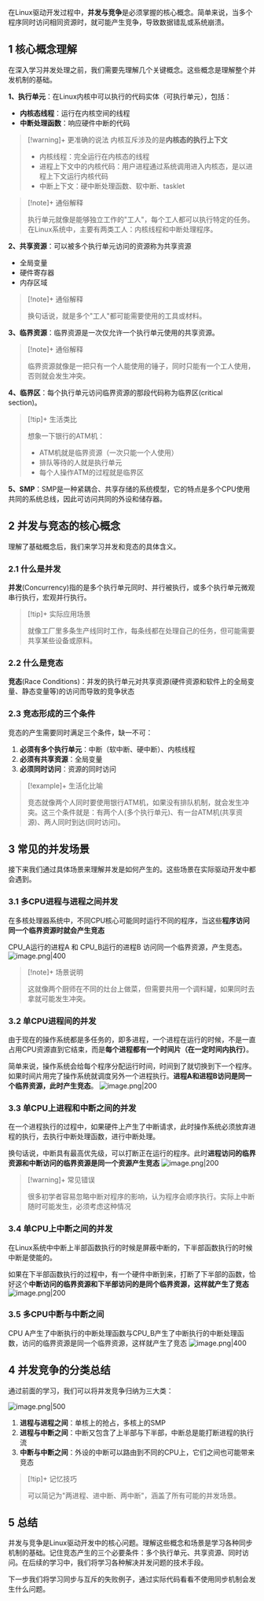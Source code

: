 
在Linux驱动开发过程中，**并发与竞争**是必须掌握的核心概念。简单来说，当多个程序同时访问相同资源时，就可能产生竞争，导致数据错乱或系统崩溃。

## 1 核心概念理解

在深入学习并发处理之前，我们需要先理解几个关键概念。这些概念是理解整个并发机制的基础。

**1、执行单元**：在Linux内核中可以执行的代码实体（可执行单元），包括：
- **内核态线程**：运行在内核空间的线程
- **中断处理函数**：响应硬件中断的代码

> [!warning]+ 更准确的说法
> 内核互斥涉及的是**内核态的执行上下文**
> - 内核线程：完全运行在内核态的线程
> - 进程上下文中的内核代码：用户进程通过系统调用进入内核态，是以进程上下文运行内核代码
> - 中断上下文：硬中断处理函数、软中断、tasklet

> [!note]+ 通俗解释
> 
> 执行单元就像是能够独立工作的"工人"，每个工人都可以执行特定的任务。在Linux系统中，主要有两类工人：内核线程和中断处理程序。

**2、共享资源**：可以被多个执行单元访问的资源称为共享资源
- 全局变量
- 硬件寄存器
- 内存区域

> [!note]+ 通俗解释
> 
> 换句话说，就是多个"工人"都可能需要使用的工具或材料。

**3、临界资源**：临界资源是一次仅允许一个执行单元使用的共享资源。

> [!note]+ 通俗解释
> 
> 临界资源就像是一把只有一个人能使用的锤子，同时只能有一个工人使用，否则就会发生冲突。

**4、临界区**：每个执行单元访问临界资源的那段代码称为临界区(critical section)。

> [!tip]+ 生活类比
> 
> 想象一下银行的ATM机：
> 
> - ATM机就是临界资源（一次只能一个人使用）
> - 排队等待的人就是执行单元
> - 每个人操作ATM的过程就是临界区

**5、SMP**：SMP是一种紧耦合、共享存储的系统模型，它的特点是多个CPU使用共同的系统总线，因此可访问共同的外设和储存器。

## 2 并发与竞态的核心概念

理解了基础概念后，我们来学习并发和竞态的具体含义。

### 2.1 什么是并发

**并发**(Concurrency)指的是多个执行单元同时、并行被执行，或多个执行单元微观串行执行，宏观并行执行。

> [!tip]+ 实际应用场景
> 
> 就像工厂里多条生产线同时工作，每条线都在处理自己的任务，但可能需要共享某些设备或原料。

### 2.2 什么是竞态

**竞态**(Race Conditions)：并发的执行单元对共享资源(硬件资源和软件上的全局变量、静态变量等)的访问而导致的竞争状态

### 2.3 竞态形成的三个条件

竞态的产生需要同时满足三个条件，缺一不可：
1. **必须有多个执行单元**：中断（软中断、硬中断）、内核线程
2. **必须有共享资源**：全局变量
3. **必须同时访问**：资源的同时访问

> [!example]+ 生活化比喻
> 
> 竞态就像两个人同时要使用银行ATM机，如果没有排队机制，就会发生冲突。这三个条件就是：有两个人(多个执行单元)、有一台ATM机(共享资源)、两人同时到达(同时访问)。

## 3 常见的并发场景

接下来我们通过具体场景来理解并发是如何产生的。这些场景在实际驱动开发中都会遇到。

### 3.1 多CPU进程与进程之间并发

在多核处理器系统中，不同CPU核心可能同时运行不同的程序，当这些**程序访问同一个临界资源时就会产生竞态**

CPU_A运行的进程A 和 CPU_B运行的进程B 访问同一个临界资源，产生竞态。
![image.png|400](https://my-obsidian-image.oss-cn-guangzhou.aliyuncs.com/2025/06/64e7feac1d1b65f1cd440d3829a276df.png)



> [!note]+ 场景说明
> 
> 这就像两个厨师在不同的灶台上做菜，但需要共用一个调料罐，如果同时去拿就可能发生冲突。

### 3.2 单CPU进程间的并发

由于现在的操作系统都是多任务的，即多进程，一个进程在运行的时候，不是一直占用CPU资源直到它结束，而是**每个进程都有一个时间片（在一定时间内执行）**。

简单来说，操作系统会给每个程序分配运行时间，时间到了就切换到下一个程序。如果时间片用完了操作系统就调度另外一个进程执行。**进程A和进程B访问是同一个临界资源，此时产生竞态**。
![image.png|200](https://my-obsidian-image.oss-cn-guangzhou.aliyuncs.com/2025/06/3df1eb6fc324c7d6742d0b646937d06c.png)



### 3.3 单CPU上进程和中断之间的并发

在一个进程执行的过程中，如果硬件上产生了中断请求，此时操作系统必须放弃进程的执行，去执行中断处理函数，进行中断处理。

换句话说，中断具有最高优先级，可以打断正在运行的程序。此时**进程访问的临界资源和中断访问的临界资源是同一个资源产生竞态**
![image.png|200](https://my-obsidian-image.oss-cn-guangzhou.aliyuncs.com/2025/06/c85711d310470720dbe341f080a94612.png)


> [!warning]+ 常见错误
> 
> 很多初学者容易忽略中断对程序的影响，认为程序会顺序执行。实际上中断随时可能发生，必须考虑这种情况

### 3.4 单CPU上中断之间的并发

在Linux系统中中断上半部函数执行的时候是屏蔽中断的，下半部函数执行的时候中断是使能的。

如果在下半部函数执行的过程中，有一个硬件中断到来，打断了下半部的函数，恰好这个**中断访问的临界资源和下半部访问的是同个临界资源，这样就产生了竞态**
![image.png|200](https://my-obsidian-image.oss-cn-guangzhou.aliyuncs.com/2025/06/50890a53d8b1affa5cbbffbc81b41a8c.png)


### 3.5 多CPU中断与中断之间

CPU A产生了中断执行的中断处理函数与CPU_B产生了中断执行的中断处理函数，访问的临界资源是同一个临界资源，这样就产生了竞态
![image.png|400](https://my-obsidian-image.oss-cn-guangzhou.aliyuncs.com/2025/06/7816ad3cd101cb678ed3299d95641c33.png)


## 4 并发竞争的分类总结

通过前面的学习，我们可以将并发竞争归纳为三大类：

![image.png|500](https://my-obsidian-image.oss-cn-guangzhou.aliyuncs.com/2025/06/7b2ff7d1f6f341b8e32032ee391e9a09.png)

1. **进程与进程之间**：单核上的抢占，多核上的SMP
2. **进程与中断之间**：中断又包含了上半部与下半部，中断总是能打断进程的执行流
3. **中断与中断之间**：外设的中断可以路由到不同的CPU上，它们之间也可能带来竞态

> [!tip]+ 记忆技巧
> 
> 可以简记为"两进程、进中断、两中断"，涵盖了所有可能的并发场景。

## 5 总结

并发与竞争是Linux驱动开发中的核心问题。理解这些概念和场景是学习各种同步机制的基础。记住竞态产生的三个必要条件：多个执行单元、共享资源、同时访问。在后续的学习中，我们将学习各种解决并发问题的技术手段。

下一步我们将学习同步与互斥的失败例子，通过实际代码看看不使用同步机制会发生什么问题。

